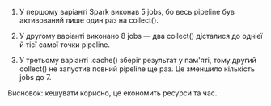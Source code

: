 1. У першому варіанті Spark виконав 5 jobs, бо весь pipeline був активований лише один раз на collect().

2. У другому варіанті виконано 8 jobs — два collect() дісталися до однієї й тієї самої точки pipeline.

3. У третьому варіанті .cache() зберіг результат у пам'яті, тому другий collect() не запустив повний pipeline ще раз. Це зменшило кількість jobs до 7.

Висновок: кешувати корисно, це економить ресурси та час.
